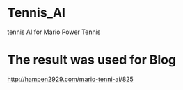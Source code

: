 # Tennis_AI
tennis AI for Mario Power Tennis

# The result was used for Blog
http://hampen2929.com/mario-tenni-ai/825
